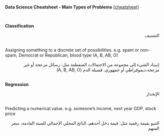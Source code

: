 **Data Science Cheatsheet - Main Types of Problems** [[cheatsheet]](https://github.com/ml874/Data-Science-Cheatsheet/blob/master/data-science-cheatsheet.pdf)

<br>

**Classification**
<div dir="rtl">
التصنيف
</div>
<br>

Assigning something to a discrete set of possibilities. e.g. spam or non-spam, Democrat or Republican, blood type (A, B, AB, O)
<div dir="rtl">
إسناد الشيء إلى مجموعة من الاحتمالات المتقطعة مثل: رسائل مزعجة أو غير مزعجة،ديموقراطي أو جمهوري، فصيلة الدم (A, B, AB, O)  
</div>
<br>

**Regression**
<div dir="rtl">
الإنحدار
</div>
<br>

Predicting a numerical value. e.g. someone’s income, next year GDP, stock price
<div dir="rtl">
التنبو بقيمة رقمية مثل:  قيمة دخل أحدهم، الناتج المحلي الإجمالي للسنة القادمة، سعر السهم 
</div>
<br>
